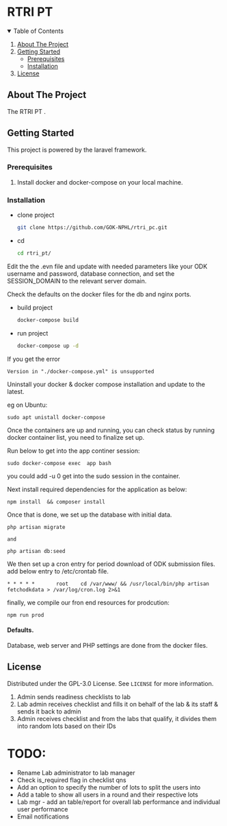 # RTRI PT

<!-- TABLE OF CONTENTS -->
<details open="open">
  <summary>Table of Contents</summary>
  <ol>
    <li>
      <a href="#about-the-project">About The Project</a>
    </li>
    <li>
      <a href="#getting-started">Getting Started</a>
      <ul>
        <li><a href="#prerequisites">Prerequisites</a></li>
        <li><a href="#Installation">Installation</a></li>
      </ul>
    </li>
    <li><a href="#license">License</a></li>
  </ol>
</details>


<!-- ABOUT THE PROJECT -->
## About The Project
The RTRI PT
.

<!-- GETTING STARTED -->
## Getting Started

This project is powered by the laravel framework.


### Prerequisites

1. Install docker and docker-compose on your local machine.

### Installation

* clone project
  ```sh
  git clone https://github.com/GOK-NPHL/rtri_pc.git
  ```

* cd
  ```sh
  cd rtri_pt/
  ```

Edit the the .evn file and update with needed parameters like your ODK username and password, database connection, and set the SESSION_DOMAIN to the relevant server domain.

Check the defaults on the docker files for the db and nginx ports.

* build project
  ```sh
  docker-compose build
  ```

* run project
  ```sh
  docker-compose up -d
  ```

If you get the error

``` 
Version in "./docker-compose.yml" is unsupported
```

Uninstall your docker & docker compose installation and update to the latest.

eg on Ubuntu:

```
sudo apt unistall docker-compose
```

Once the containers are up and running, you can check status by running docker container list, you need to finalize set up.

Run below to get into the app continer session:

```
sudo docker-compose exec  app bash
```

you could add -u 0 get into the sudo session in the container.

Next install required dependencies for the application as below:

```
npm install  && composer install
```

Once that is done, we set up the database with initial data.

```
php artisan migrate

and

php artisan db:seed
```

We then set up a cron entry for period download of ODK submission files.
add below entry to /etc/crontab file.

```
* * * * *       root    cd /var/www/ && /usr/local/bin/php artisan fetchodkdata > /var/log/cron.log 2>&1
```

finally, we compile our fron end resources for prodcution:

```
npm run prod
```

#### Defaults.

Database, web server and PHP settings are done from the docker files.


<!-- LICENSE -->
## License

Distributed under the GPL-3.0 License. See `LICENSE` for more information.




1. Admin sends readiness checklists to lab
2. Lab admin receives checklist and fills it on behalf of the lab & its staff & sends it back to admin
3. Admin receives checklist and from the labs that qualify, it divides them into random lots based on their IDs


# TODO:
- Rename Lab administrator to lab manager
- Check is_required flag in checklist qns
- Add an option to specify the number of lots to split the users into
- Add a table to show all users in a round and their respective lots
- Lab mgr - add an table/report for overall lab performance and individual user performance
- Email notifications